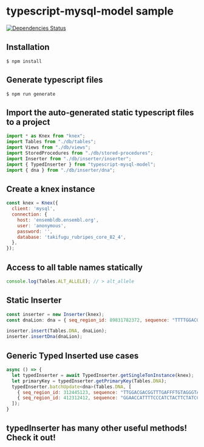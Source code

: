 # typescript-mysql-model sample

  [![Dependencies Status](https://david-dm.org/joelsmedberg/typescript-mysql-model.svg)](https://david-dm.org/joelsmedberg/typescript-mysql-model)

## Installation

    $ npm install

## Generate typescript files

    $ npm run generate

## Import the auto-generated static typescript files to a project

```js
import * as Knex from "knex";
import Tables from "./db/tables";
import Views from "./db/views";
import StoredProcedures from "./db/stored-procedures";
import Inserter from "./db/inserter/inserter";
import { TypedInserter } from "typescript-mysql-model";
import { dna } from "./db/inserter/dna";
```    

## Create a knex instance

```js
const knex = Knex({
  client: 'mysql',
  connection: {
    host: 'ensembldb.ensembl.org',
    user: 'anonymous',
    password: '',
    database: 'takifugu_rubripes_core_82_4',
  },
});
``` 

## Access to all table names statically

```js
console.log(Tables.ALT_ALLELE); // > alt_allele
``` 

## Static Inserter

```js
const inserter = new Inserter(knex);
const dnaLion: dna = { seq_region_id: 89831782372, sequence: "TTTTGGACGACGGTTTGATGTAGGGTAGT" };

inserter.insert(Tables.DNA, dnaLion);
inserter.insertDna(dnaLion);
``` 

## Generic Typed Inserted use cases

```js
async () => {
  let typedInserter = await TypedInserter.getSingleTonInstance(knex);
  let primaryKey = typedInserter.getPrimaryKey(Tables.DNA);
  typedInserter.batchUpdate<dna>(Tables.DNA, [
    { seq_region_id: 312445123, sequence: "TTGGACGACGGTTTGAFFFTGTAGGGTAGT" },
    { seq_region_id: 412312412, sequence: "GGAACCATTTTCCCATCTACTTCTATCCAT" }
  ]);
}
```

## typedInserter has many other useful methods! Check it out!
